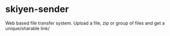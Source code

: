 # skiyen-sender

Web based file transfer system.
Upload a file, zip  or group of files and get a unique/sharable link/